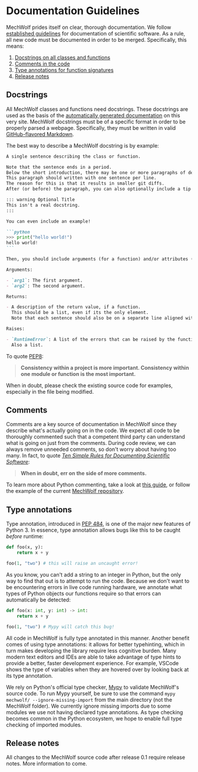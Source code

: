 # Documentation Guidelines

MechWolf prides itself on clear, thorough documentation.
We follow [established guidelines](https://doi.org/10.1371/journal.pcbi.1006561) for documentation of scientific software.
As a rule, all new code must be documented in order to be merged.
Specifically, this means:

1. [Docstrings on all classes and functions](#docstrings)
1. [Comments in the code](#comments)
1. [Type annotations for function signatures](#type-annotations)
1. [Release notes](#release-notes)

## Docstrings

All MechWolf classes and functions need docstrings.
These docstrings are used as the basis of the [automatically generated documentation](/api/overview) on this very site.
MechWolf docstrings must be of a specific format in order to be properly parsed a webpage.
Specifically, they must be written in valid [GitHub-flavored Markdown](https://guides.github.com/features/mastering-markdown/).

The best way to describe a MechWolf docstring is by example:

````md
A single sentence describing the class or function.

Note that the sentence ends in a period.
Below the short introduction, there may be one or more paragraphs of details.
This paragraph should written with one sentence per line.
The reason for this is that it results in smaller git diffs.
After (or before) the paragraph, you can also optionally include a tip or warning.

::: warning Optional Title
This isn't a real docstring.
:::

You can even include an example!

```python
>>> print("hello world!")
hello world!
```

Then, you should include arguments (for a function) and/or attributes (for a class).

Arguments:

- `arg1`: The first argument.
- `arg2`: The second argument.

Returns:

- A description of the return value, if a function.
  This should be a list, even if its the only element.
  Note that each sentence should also be on a separate line aligned with the first letter of the first line.

Raises:

- `RuntimeError`: A list of the errors that can be raised by the function, if applicable.
  Also a list.
````

To quote [PEP8](https://www.python.org/dev/peps/pep-0008/#a-foolish-consistency-is-the-hobgoblin-of-little-minds):

> **Consistency within a project is more important. Consistency within one module or function is the most important.**

When in doubt, please check the existing source code for examples, especially in the file being modified.

## Comments

Comments are a key source of documentation in MechWolf since they describe what's actually going on in the code.
We expect all code to be thoroughly commented such that a competent third party can understand what is going on just from the comments.
During code review, we can always remove unneeded comments, so don't worry about having too many.
In fact, to quote [_Ten Simple Rules for Documenting Scientific Software_](https://doi.org/10.1371/journal.pcbi.1006561):

> **When in doubt, err on the side of more comments.**

To learn more about Python commenting, take a look at [this guide](https://realpython.com/python-comments-guide/), or follow the example of the current [MechWolf repository](https://github.com/Benjamin-Lee/mechwolf).

## Type annotations

Type annotation, introduced in [PEP 484](https://www.python.org/dev/peps/pep-0484), is one of the major new features of Python 3.
In essence, type annotation allows bugs like this to be caught _before_ runtime:

```python
def foo(x, y):
    return x + y

foo(1, "two") # this will raise an uncaught error!
```

As you know, you can't add a string to an integer in Python, but the only way to find that out is to attempt to run the code.
Because we don't want to be encountering errors in live code running hardware, we annotate what types of Python objects our functions require so that errors can automatically be detected:

```python
def foo(x: int, y: int) -> int:
    return x + y

foo(1, "two") # Mypy will catch this bug!
```

All code in MechWolf is fully type annotated in this manner.
Another benefit comes of using type annotations: it allows for better typehinting, which in turn makes developing the library require less cognitive burden.
Many modern text editors and IDEs are able to take advantage of type hints to provide a better, faster development experience.
For example, VSCode shows the type of variables when they are hovered over by looking back at its type annotation.

We rely on Python's official type checker, [Mypy](https://github.com/python/mypy) to validate MechWolf's source code.
To run Mypy yourself, be sure to use the command `mypy mechwolf/ --ignore-missing-import` from the main directory (not the MechWolf folder).
We currently ignore missing imports due to some modules we use not having declared type annotations.
As type checking becomes common in the Python ecosystem, we hope to enable full type checking of imported modules.

## Release notes

All changes to the MechWolf source code after release 0.1 require release notes.
More information to come.

